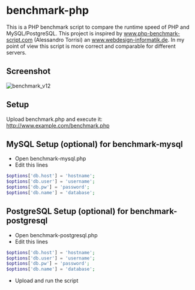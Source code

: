 # benchmark-php

This is a PHP benchmark script to compare the runtime speed of PHP and MySQL/PostgreSQL. 
This project is inspired by www.php-benchmark-script.com (Alessandro Torrisi) 
an www.webdesign-informatik.de. In my point of view this script is more 
correct and comparable for different servers.

## Screenshot

![benchmark_v12](https://user-images.githubusercontent.com/781074/36862772-286568de-1d88-11e8-98c5-6340f8ea3415.jpg)

## Setup

Upload benchmark.php and execute it:<br>
http://www.example.com/benchmark.php


## MySQL Setup (optional) for benchmark-mysql

* Open benchmark-mysql.php
* Edit this lines

```php
$options['db.host'] = 'hostname';
$options['db.user'] = 'username';
$options['db.pw'] = 'password';
$options['db.name'] = 'database';
```

## PostgreSQL Setup (optional) for benchmark-postgresql

* Open benchmark-postgresql.php
* Edit this lines

```php
$options['db.host'] = 'hostname';
$options['db.user'] = 'username';
$options['db.pw'] = 'password';
$options['db.name'] = 'database';
```

* Upload and run the script
